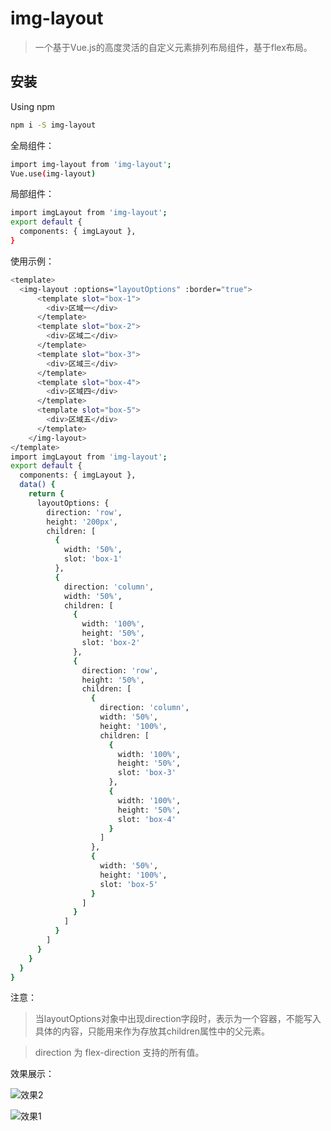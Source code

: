 # img-layout

> 一个基于Vue.js的高度灵活的自定义元素排列布局组件，基于flex布局。

## 安装

Using npm
``` bash
npm i -S img-layout
```

全局组件：
``` bash
import img-layout from 'img-layout';
Vue.use(img-layout)
```

局部组件：
``` bash
import imgLayout from 'img-layout';
export default {
  components: { imgLayout },
}
```

使用示例：
``` bash
<template>
  <img-layout :options="layoutOptions" :border="true">
      <template slot="box-1">
        <div>区域一</div>
      </template>
      <template slot="box-2">
        <div>区域二</div>
      </template>
      <template slot="box-3">
        <div>区域三</div>
      </template>
      <template slot="box-4">
        <div>区域四</div>
      </template>
      <template slot="box-5">
        <div>区域五</div>
      </template>
    </img-layout>
</template>
import imgLayout from 'img-layout';
export default {
  components: { imgLayout },
  data() {
    return {
      layoutOptions: {
        direction: 'row',
        height: '200px',
        children: [
          {
            width: '50%',
            slot: 'box-1'
          },
          {
            direction: 'column',
            width: '50%',
            children: [
              {
                width: '100%',
                height: '50%',
                slot: 'box-2'
              },
              {
                direction: 'row',
                height: '50%',
                children: [
                  {
                    direction: 'column',
                    width: '50%',
                    height: '100%',
                    children: [
                      {
                        width: '100%',
                        height: '50%',
                        slot: 'box-3'
                      },
                      {
                        width: '100%',
                        height: '50%',
                        slot: 'box-4'
                      }
                    ]
                  },
                  {
                    width: '50%',
                    height: '100%',
                    slot: 'box-5'
                  }
                ]
              }
            ]
          }
        ]
      }
    }
  }
}
```
注意：

> 当layoutOptions对象中出现direction字段时，表示为一个容器，不能写入具体的内容，只能用来作为存放其children属性中的父元素。

> direction 为 flex-direction 支持的所有值。

效果展示：

![效果2](https://raw.githubusercontent.com/tinysimple/img-layout/master/src/assets/example2.PNG)

![效果1](https://raw.githubusercontent.com/tinysimple/img-layout/master/src/assets/example1.PNG)

